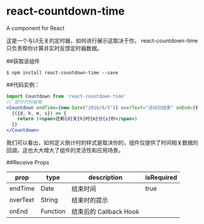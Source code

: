 # react-countdown-time
A component for React

这是一个与UI无关的定时器，如何进行展示这取决于你。
react-countdown-time 只负责帮你计算并实时反馈定时器数据。

##获取该组件
```
$ npm install react-countdown-time --save
```

##代码实例：

```jsx
import Countdown from 'react-countdown-time'
// 部分代码省略
<Countdown endTime={new Date("2016/6/5")} overText="活动已结束" onEnd={this.handleCountdownEnd}>
  {({d, h, m, s}) => {
    return (<span>还剩{d}天{h}时{m}分{s}秒</span>)
  }}
</Countdown>
```

我们可以看出，如何定义倒计时的样式是取决你的，组件仅提供了时间相关数据的回调，这也大大增大了组件的灵活性和应用场景。

##Receive Props

|prop|type|description|isRequired|
|---|---|---|---|
|endTime|Date|结束时间|true|
|overText|String|结束时的提示| |
|onEnd|Function|结束后的 Callback Hook| |
